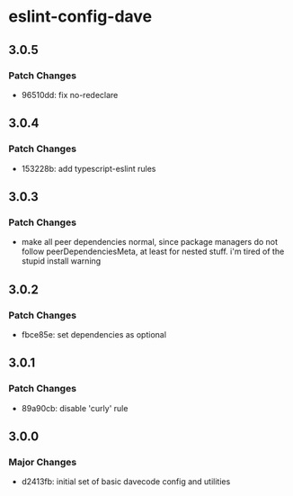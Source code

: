 # eslint-config-dave

## 3.0.5

### Patch Changes

- 96510dd: fix no-redeclare

## 3.0.4

### Patch Changes

- 153228b: add typescript-eslint rules

## 3.0.3

### Patch Changes

- make all peer dependencies normal, since package managers do not follow peerDependenciesMeta, at
  least for nested stuff. i'm tired of the stupid install warning

## 3.0.2

### Patch Changes

- fbce85e: set dependencies as optional

## 3.0.1

### Patch Changes

- 89a90cb: disable 'curly' rule

## 3.0.0

### Major Changes

- d2413fb: initial set of basic davecode config and utilities
